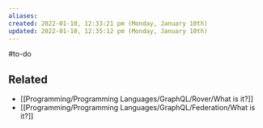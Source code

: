 ```yaml
---
aliases: 
created: 2022-01-10, 12:33:21 pm (Monday, January 10th)
updated: 2022-01-10, 12:35:12 pm (Monday, January 10th)
---
```

#to-do

## Related
- [[Programming/Programming Languages/GraphQL/Rover/What is it?]]
- [[Programming/Programming Languages/GraphQL/Federation/What is it?]]